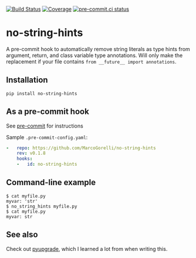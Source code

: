 [![Build Status](https://github.com/MarcoGorelli/no-string-hints/workflows/tox/badge.svg)](https://github.com/MarcoGorelli/no-string-hints/actions?workflow=tox)
[![Coverage](https://codecov.io/gh/MarcoGorelli/no-string-hints/branch/main/graph/badge.svg)](https://codecov.io/gh/MarcoGorelli/no-string-hints)
[![pre-commit.ci status](https://results.pre-commit.ci/badge/github/MarcoGorelli/no-string-hints/main.svg)](https://results.pre-commit.ci/latest/github/MarcoGorelli/no-string-hints/main)

no-string-hints
================

A pre-commit hook to automatically remove string literals as type hints from argument, return, and class variable type annotations. Will only make the replacement if your file contains `from __future__ import annotations`.

## Installation

`pip install no-string-hints`
## As a pre-commit hook

See [pre-commit](https://github.com/pre-commit/pre-commit) for instructions

Sample `.pre-commit-config.yaml`:

```yaml
-   repo: https://github.com/MarcoGorelli/no-string-hints
    rev: v0.1.8
    hooks:
    -   id: no-string-hints
```

## Command-line example

```console
$ cat myfile.py
myvar: 'str'
$ no_string_hints myfile.py
$ cat myfile.py
myvar: str
```

## See also

Check out [pyupgrade](https://github.com/asottile/pyupgrade), which I learned a lot from when writing this.
